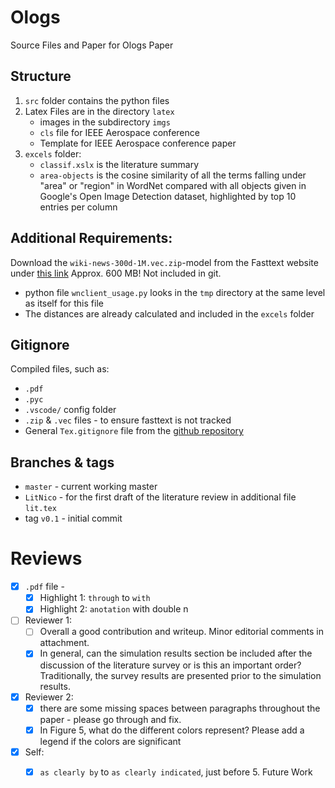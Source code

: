 # Ologs
Source Files and Paper for Ologs Paper

## Structure
1. `src` folder contains the python files
2. Latex Files are in the directory `latex`
    * images in the subdirectory `imgs`
    * `cls` file for IEEE Aerospace conference
    * Template for IEEE Aerospace conference paper
3. `excels` folder:
    * `classif.xslx` is the literature summary
    * `area-objects` is the cosine similarity of all the terms falling under "area" or "region" in WordNet compared with all objects given in Google's Open Image Detection dataset, highlighted by top 10 entries per column
    

## Additional Requirements:
Download the `wiki-news-300d-1M.vec.zip`-model from the Fasttext website under [this link](https://fasttext.cc/docs/en/english-vectors.html)
Approx. 600 MB! Not included in git.
* python file `wnclient_usage.py` looks in the `tmp` directory at the same level as itself for this file
* The distances are already calculated and included in the `excels` folder

## Gitignore
Compiled files, such as:
* `.pdf`
* `.pyc`
* `.vscode/` config folder
* `.zip` & `.vec` files - to ensure fasttext is not tracked
* General `Tex.gitignore` file from the [github repository](https://github.com/github/gitignore/blob/master/TeX.gitignore)

## Branches & tags
* `master` - current working master
* `LitNico` - for the first draft of the literature review in additional file `lit.tex`
* tag `v0.1` - initial commit 

# Reviews

* [x] `.pdf` file - 
    * [x] Highlight 1: `through` to `with`
    * [x] Highlight 2: `anotation` with double n
* [ ] Reviewer 1:
    * [ ] Overall a good contribution and writeup. Minor editorial comments in attachment.
    * [x] In general, can the simulation results section be included after the discussion of the literature survey or is this an important order? Traditionally, the survey results are presented prior to the simulation results. 
* [x] Reviewer 2:
    * [x] there are some missing spaces between paragraphs throughout the paper - please go through and fix.
    * [x] In Figure 5, what do the different colors represent? Please add a legend if the colors are significant
* [x] Self:
    * [x] `as clearly by` to `as clearly indicated`, just before 5. Future Work

